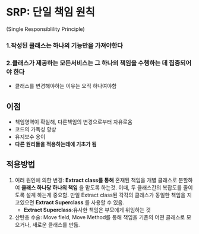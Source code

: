 # SRP: 단일 책임 원칙

(Single Responsiblility Principle)

### 1.작성된 클래스는 하나의 기능만을 가져야한다
### 2.클래스가 제공하는 모든서비스는 그 하나의 책임을 수행하는 데 집중되어야 한다

* 클래스를 변경해야하는 이유는 오직 하나여야함

## 이점
* 책임영역이 확실해, 다른책임의 변경으로부터 자유로움
* 코드의 가독성 향상
* 유지보수 용이
* __다른 원리들을 적용하는데에 기초가 됨__

## 적용방법
1. 여러 원인에 의한 변경: __Extract class를 통해__ 혼재된 책임을 개별 클래스로 분할하여 __클래스 하나당 하나의 책임__ 을 맡도록 하는것. 이때, 두 클래스간의 복잡도를 줄이도록 설계 하는게 중요함. 만일 Extract class된 각각의 클래스가 동일한 책임을 지고있으면 __Extract Superclass__ 를 사용할 수 있음.
    * __Extract Superclass__:유사한 책임은 부모에게 위임하는 것
2. 산탄총 수술: Move field, Move Method를 통해 책임을 기존의 어떤 클래스로 모으거나, 새로운 클래스를 만듦.